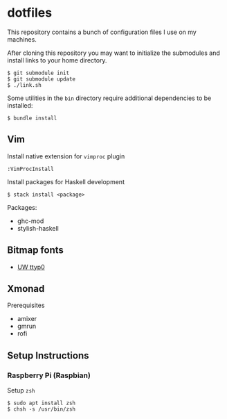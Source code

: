 # dotfiles

This repository contains a bunch of configuration files I use on my machines.

After cloning this repository you may want to initialize the submodules and install links to your home directory.

    $ git submodule init
    $ git submodule update
    $ ./link.sh

Some utilities in the `bin` directory require additional dependencies to be installed:

    $ bundle install

## Vim

Install native extension for `vimproc` plugin

    :VimProcInstall

Install packages for Haskell development

    $ stack install <package>

Packages:

- ghc-mod
- stylish-haskell

## Bitmap fonts

- [UW ttyp0](https://people.mpi-inf.mpg.de/~uwe/misc/uw-ttyp0/)

## Xmonad

Prerequisites

- amixer
- gmrun
- rofi

## Setup Instructions

### Raspberry Pi (Raspbian)

Setup `zsh`

    $ sudo apt install zsh
    $ chsh -s /usr/bin/zsh
